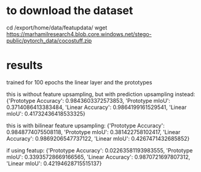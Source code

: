 # to download the dataset
cd /export/home/data/featupdata/
wget https://marhamilresearch4.blob.core.windows.net/stego-public/pytorch_data/cocostuff.zip


# results
trained for 100 epochs the linear layer and the prototypes

this is without feature upsampling, but with prediction upsampling instead:
{'Prototype Accuracy': 0.9843603372573853, 'Prototype mIoU': 0.3714086413383484, 'Linear Accuracy': 0.9864199161529541, 'Linear mIoU': 0.41732436418533325}

this is with bilinear feature upsampling:
{'Prototype Accuracy': 0.9848774075508118, 'Prototype mIoU': 0.381422758102417, 'Linear Accuracy': 0.9869206547737122, 'Linear mIoU': 0.4267471432685852}

if using featup:
{'Prototype Accuracy': 0.02263581193983555, 'Prototype mIoU': 0.33935728669166565, 'Linear Accuracy': 0.9870721697807312, 'Linear mIoU': 0.42194628715515137}